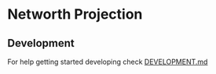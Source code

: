 # Networth Projection

## Development

For help getting started developing check [DEVELOPMENT.md](DEVELOPMENT.md)
